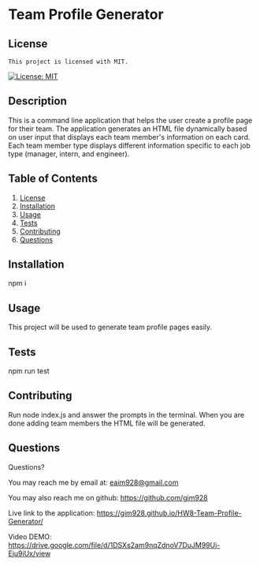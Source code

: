 # Team Profile Generator

## License

    This project is licensed with MIT.

[![License: MIT](https://img.shields.io/badge/License-MIT-yellow.svg)](https://opensource.org/licenses/MIT)

## Description

This is a command line application that helps the user create a profile page for their team. The application generates an HTML file dynamically based on user input that displays each team member's information on each card. Each team member type displays different information specific to each job type (manager, intern, and engineer).

## Table of Contents

1. [License](#license)
2. [Installation](#installation)
3. [Usage](#usage)
4. [Tests](#tests)
5. [Contributing](#contributing)
6. [Questions](#questions)

## Installation

npm i

## Usage

This project will be used to generate team profile pages easily.

## Tests

npm run test

## Contributing

Run node index.js and answer the prompts in the terminal. When you are done adding team members the HTML file will be generated.

## Questions

Questions?

You may reach me by email at: <eaim928@gmail.com>

You may also reach me on github: <https://github.com/gim928>

Live link to the application: https://gim928.github.io/HW8-Team-Profile-Generator/

Video DEMO: https://drive.google.com/file/d/1DSXs2am9nqZdnoV7DuJM99Ui-Eju9iUx/view
